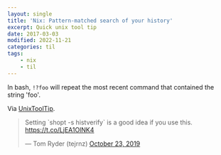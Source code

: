 ```yaml
---
layout: single
title: 'Nix: Pattern-matched search of your history'
excerpt: Quick unix tool tip
date: 2017-03-03
modified: 2022-11-21
categories: til
tags:
    - nix
    - til
---
```


In bash, `!?foo` will repeat the most recent command that contained the string 'foo'.

Via [UnixToolTip](https://twitter.com/UnixToolTip/status/884814594232987648).

<blockquote class="twitter-tweet">
<p lang="en" dir="ltr">
Setting `shopt -s histverify` is a good idea if you use this.
<a href="https://t.co/LjEA1OlNK4">https://t.co/LjEA1OlNK4</a>
</p>
&mdash; Tom Ryder (tejrnz)
<a href="https://twitter.com/tejrnz/status/1187076684316434432">October 23, 2019</a>
</blockquote>
<script async src="https://platform.twitter.com/widgets.js" charset="utf-8"></script>
